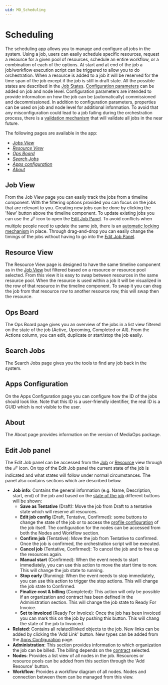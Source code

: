 ```yaml
---
uid: MO_Scheduling
---
```


# Scheduling

The scheduling app allows you to manage and configure all jobs in the system. Using a job, users can easily schedule specific resources, request a resource for a given pool of resources, schedule an entire workflow, or a combination of each of the options. At start and at end of the job a job/workflow execution script can be triggered to allow you to do orchestration. When a resource is added to a job it will be reserved for the time span of the job except if the job is still in draft state. All the possible states are described in the [Job States](xref:MO_S_Job_States). [Configuration parameters](xref:MO_S_Configuration) can be added on job and node level. Configuration parameters are intended to provide information on how the job can be (automatically) commissioned and decommissioned. In addition to configuration parameters, properties can be used on job and node level for additional information. To avoid that any misconfiguration could lead to a job failing during the orchestration process, there is a [validation mechanism](xref:MO_S_Job_Validation) that will validate all jobs in the near future.

The following pages are available in the app:

- [*Jobs View*](#job-view)
- [*Resource View*](#resource-view)
- [*Ops Board*](#ops-board)
- [*Search Jobs*](#search-jobs)
- [*Apps configuration*](#apps-configuration)
- [*About*](#about)

## Job View

From the Job View page you can easily track the jobs from a timeline component. With the filtering options provided you can focus on the jobs that are relevant to you. Creating new jobs can be done by clicking the 'New' button above the timeline component. To update existing jobs you can use the 🖉 icon to open the [Edit Job Panel](#edit-job-panel). To avoid conflicts when multiple people need to update the same job, there is an [automatic locking mechanism](xref:MO_S_Job_Locking) in place. Through drag-and-drop you can easily change the timings of the jobs without having to go into the [Edit Job Panel](#edit-job-panel).

## Resource View

The Resource View page is designed to have the same timeline component as in the [Job View](#job-view) but filtered based on a resource or resource pool selected. From this view it is easy to swap between resources in the same resource pool. When the resource is used within a job it will be visualized in the row of that resource in the timeline component. To swap it you can drag the job from that resource row to another resource row, this will swap then the resource.

## Ops Board

The Ops Board page gives you an overview of the jobs in a list view filtered on the state of the job (Active, Upcoming, Completed or All). From the Actions column, you can edit, duplicate or start/stop the job easily.

## Search Jobs

The Search Jobs page gives you the tools to find any job back in the system.

## Apps Configuration

On the Apps Configuration page you can configure how the ID of the jobs should look like. Note that this ID is a user-friendly identifier, the real ID is a GUID which is not visible to the user.

## About

The About page provides information on the version of MediaOps package.

## Edit Job panel

The Edit Job panel can be accessed from the [Job](#job-view) or [Resource](#resource-view) view through the 🖉 icon. On top of the Edit Job panel the current state of the job is indicated and what states will follow under normal circumstances. The panel also contains sections which are described below.

- **Job info**: Contains the general information (e.g. Name, Description, start, end) of the job and based on the [state of the job](xref:MO_S_Job_States) different buttons will be shown:
  - **Save as Tentative** (Draft): Move the job from Draft to a tentative state which will reserve all resources.
  - **Edit job config** (Draft, Tentative, Confirmed): some buttons to change the state of the job or to access the [profile configuration](xref:MO_ProfileConfig) of the job itself. The configuration for the nodes can be accessed from both the Nodes and Workflow section.
  - **Confirm job** (Tentative): Move the job from Tentative to confirmed. Once the job is confirmed, the orchestration script will be executed.
  - **Cancel job** (Tentative, Confirmed): To cancel the job and to free up the resources again.
  - **Manual start** (Confirmed): When the event needs to start immediately, you can use this action to move the start time to now. This will change the job state to running.
  - **Stop early** (Running): When the event needs to stop immediately, you can use this action to trigger the stop actions. This will change the job state to Confirmed.
  - **Finalize cost & billing** (Completed): This action will only be possible if an organization and contract has been defined in the Administration section. This will change the job state to Ready For Invoice.
  - **Set to invoiced** (Ready For Invoice): Once the job has been invoiced you can mark this on the job by pushing this button. This will chang the state of the job to Invoiced.
- **Related**: Contains all related/linked objects to the job. New links can be added by clicking the 'Add Link' button. New types can be added from the [Apps Configuration](#apps-configuration) page.
- **Administration**: This section provides information to which organization the job can be billed. The billing depends on the [contract](xref:MO_CB_Contracts) selected.
- **Nodes**: Provides a list view of all nodes in the job. Resources or resource pools can be added from this section through the 'Add Resource' button.
- **Workflow**: Provides a workflow diagram of all nodes. Nodes and connection between them can be managed from this view.
